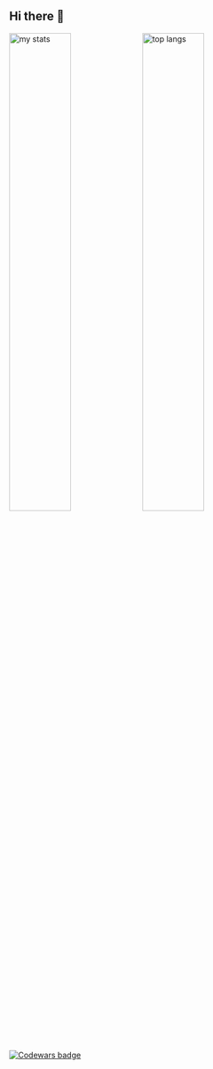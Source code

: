 ## Hi there 👋




<img alt="my stats" align="left" width="47%" src="https://github-readme-stats.vercel.app/api?username=renevajda1&show_icons=true&show=reviews,prs_merged,prs_merged_percentage&theme=radical"/>


<img alt="top langs" align="left" width="47%" src="https://github-readme-stats.vercel.app/api/top-langs/?username=renevajda1&layout=compact&langs_count=6&theme=radical"/>

<a href="https://www.codewars.com/users/ReneVajda1" rel="nofollow"><img src="https://camo.githubusercontent.com/1fa5d0ec8acb374963b27abdba8551a2f8cb06f106327e4e8d116cc9419c02ba/68747470733a2f2f7777772e636f6465776172732e636f6d2f75736572732f6d61726b6b6f766172692f6261646765732f736d616c6c" alt="Codewars badge" data-canonical-src="https://www.codewars.com/users/ReneVajda1/badges/small" style="max-width: 100%;"></a>

<!--
**ReneVajda1/ReneVajda1** is a ✨ _special_ ✨ repository because its `README.md` (this file) appears on your GitHub profile.

Here are some ideas to get you started:

- 🔭 I’m currently working on ...
- 🌱 I’m currently learning ...
- 👯 I’m looking to collaborate on ...
- 🤔 I’m looking for help with ...
- 💬 Ask me about ...
- 📫 How to reach me: ...
- 😄 Pronouns: ...
- ⚡ Fun fact: ...
-->
